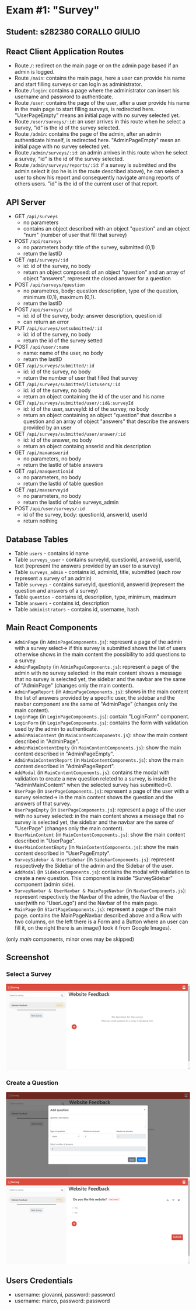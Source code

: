# Exam #1: "Survey"
## Student: s282380 CORALLO GIULIO

## React Client Application Routes

- Route `/`: redirect on the main page or on the admin page based if an admin is logged.
- Route `/main`: contains the main page, here a user can provide his name and start filling surveys or can logIn as administrator.
- Route `/login`: contains a page where the administrator can insert his username and password to authenticate.
- Route `/user`: contains the page of the user, after a user provide his name in the main page to start filling surveys, is redirected here. "UserPageEmpty" means an initial page with no survey selected yet.
- Route `/user/surveys/:id`: an user arrives in this route when he select a survey, "id" is the id of the survey selected.
- Route `/admin`: contains the page of the admin, after an admin authenticate himself, is redirected here. "AdminPageEmpty" mesn an initial page with no survey selected yet.
- Route `/admin/surveys/:id`: an admin arrives in this route when he select a survey, "id" is the id of the survey selected.
- Route `/admin/surveys/reports/:id`: if a survey is submitted and the admin select it (so he is in the route described above), he can select a user to show his report and consequently navigate among reports of others users. "id" is the id of the current user of that report.


## API Server

- GET `/api/surveys`
  - no parameters
  - contains an object described with an object "question" and an object "num" (number   of user that fill that survey)
- POST `/api/surveys`
  - no parameters body: title of the survey, submitted (0,1)
  - return the lastID
- GET `/api/surveys/:id`
  - id: id of the survey, no body
  - return an object composed: of an object "question" and  an array of object "answers", represent the closed    answer for a question
- POST `/api/surveys/question`
  - no parametres, body: question description, type of the question, minimum (0,1), maximum (0,1).
  - return the lastID
- POST `/api/surveys/:id`
  - id: id of the survey, body: answer description, question id
  - can return an error
- PUT `/api/surveys/setsubmitted/:id`
  - id: id of the survey, no body
  - return the id of the survey setted
- POST `/api/user/:name`
  - name: name of the user, no body
  - return the lastID
- GET `/api/surveys/submitted/:id`
  - id: id of the survey, no body
  - return the number of user that filled that survey
- GET `/api/surveys/submitted/listusers/:id`
  - id: id of the survey, no body
  - return an object containing the id of the user and his name
- GET `/api/surveys/submitted/user/:id&:surveyId`
  - id: id of the user, surveyId: id of the survey, no body
  - return an object containing an object "question" that describe a question and an array of object "answers" that describe the answers provided by an user
- GET `/api/surveys/submitted/user/answer/:id`
  - id: id of the answer, no body
  - return an object containg anserId and his description
- GET `/api/maxanswerid`
  - no parameters, no body
  - return the lastId of table answers
- GET `/api/maxquestionid`
  - no parameters, no body
  - return the lastId of table question
- GET `/api/maxsurveyid`
  - no parameters, no body
  - return the lastId of table surveys_admin
- POST `/api/user/surveys/:id`
  - id of the survey, body: questionId, answerId, userId
  - return nothing

  

## Database Tables

- Table `users` - contains id name 
- Table `surveys_user` - contains surveyId, questionId, answerid, userId, text (represent the answers provided by an user to a survey)
- Table `surveys_admin` - contains id, adminId, title, submitted (each row represent a survey of an admin)
- Table `surveys` - contains surveyId, questionId, answerId (represent the question and answers of a survey)
- Table `question` - contains id, description, type, minimum, maximum
- Table `answers` - contains id, description
- Table `administrators` - contains id, username, hash

## Main React Components

- `AdminPage` (in `AdminPageComponents.js`): represent a page of the admin with a survey select-> if this survey is submitted shows the list of users otherwise shows in the main content the possibility to add questions to a survey.
- `AdminPageEmpty` (in `AdminPageComponents.js`): represent a page of the admin with no survey selected: in the main content shows a message that no survey is selected yet, the sidebar and the navbar are the same of "AdminPage" (changes only the main content).
- `AdminPageReport` (in `AdminPageComponents.js`): shows in the main content the list of answers provided by a specific user, the sidebar and the navbar component are the same of "AdminPage" (changes only the main content).
- `LoginPage` (in `LoginPageComponents.js`): contain "LoginForm" component.
- `LoginForm` (in `LoginPageComponents.js`): contains the form with validation used by the admin to authenticate.
- `AdminMainContent` (in `MainContentComponents.js`): show the main content described in "AdminPage".
- `AdminMainContentEmpty` (in `MainContentComponents.js`): show the main content described in "AdminPageEmpty".
- `AdminMainContentReport` (in `MainContentComponents.js`): show the main content described in "AdminPageReport".
- `AddModal` (in `MainContentComponents.js`): contains the modal with validation to create a new question releted to a survey, is inside the "AdminMainContent" when the selected survey has submitted=0.
- `UserPage` (in `UserPageComponents.js`): represent a page of the user with a survey selected-> in the main content shows the question and the answers of that survey.
- `UserPageEmpty` (in `UserPageComponents.js`): represent a page of the user with no survey selected: in the main content shows a message that no survey is selected yet, the sidebar and the navbar are the same of "UserPage" (changes only the main content).
- `UserMainContent` (in `MainContentComponents.js`): show the main content described in "UserPage".
- `UserMainContentEmpty` (in `MainContentComponents.js`): show the main content described in "UserPageEmpty".
- `SurveySidebar & UserSidebar` (in `SidebarComponents.js`): represent respectively the Sidebar of the admin and the Sidebar of the user.
- `AddModal` (in `SidebarComponents.js`): contains the modal with validation to create a new question. This component is inside "SurveySidebar" component (admin side).
- `SurveyNavbar & UserNavbar & MainPageNavbar` (in `NavbarComponents.js`): represent respectively the Navbar of the admin, the Navbar of the user(with no "UserLogo") and the Navbar of the main page.
- `MainPage` (in `StartPageComponents.js`): represent a page of the main page. contains the MainPageNavbar described above and a Row with two columns, on the left there is a Form and a Button where an user can fill it, on the right there is an image(I took it from Google Images).






(only _main_ components, minor ones may be skipped)

## Screenshot

### Select a Survey
![Screenshot](img/create_selected.png)
### Create a Question
![Screenshot](img/create_modal.png)
![Screenshot](img/create_after.png)

## Users Credentials

- username: giovanni, password: password
- username: marco, password: password
